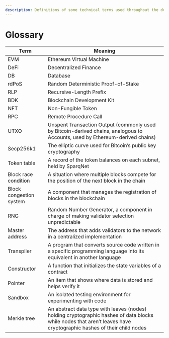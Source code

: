 ```yaml
---
description: Definitions of some technical terms used throughout the documentation.
---
```


# Glossary

| Term                    | Meaning                                                                                                                                                             |
| ----------------------- | ------------------------------------------------------------------------------------------------------------------------------------------------------------------- |
| EVM                     | Ethereum Virtual Machine                                                                                                                                            |
| DeFi                    | Decentralized Finance                                                                                                                                               |
| DB                      | Database                                                                                                                                                            |
| rdPoS                   | Random Deterministic Proof-of-Stake                                                                                                                                 |
| RLP                     | Recursive-Length Prefix                                                                                                                                             |
| BDK                     | Blockchain Development Kit                                                                                                                                            |
| NFT                     | Non-Fungible Token                                                                                                                                                  |
| RPC                     | Remote Procedure Call                                                                                                                                               |
| UTXO                    | Unspent Transaction Output (commonly used by Bitcoin-derived chains, analogous to Accounts, used by Ethereum-derived chains)                                        |
| Secp256k1               | The elliptic curve used for Bitcoin’s public key cryptography                                                                                                       |
| Token table             | A record of the token balances on each subnet, held by SparqNet                                                                                                     |
| Block race condition    | A situation where multiple blocks compete for the position of the next block in the chain                                                                           |
| Block congestion system | A component that manages the registration of blocks in the blockchain                                                                                               |
| RNG                     | Random Number Generator, a component in charge of making validator selection unpredictable                                                                          |
| Master address          | The address that adds validators to the network in a centralized implementation                                                                                     |
| Transpiler              | A program that converts source code written in a specific programming language into its equivalent in another language                                              |
| Constructor             | A function that initializes the state variables of a contract                                                                                                       |
| Pointer                 | An item that shows where data is stored and helps verify it                                                                                                         |
| Sandbox                 | An isolated testing environment for experimenting with code                                                                                                         |
| Merkle tree             | An abstract data type with leaves (nodes) holding cryptographic hashes of data blocks while nodes that aren’t leaves have cryptographic hashes of their child nodes |
